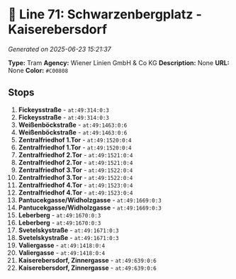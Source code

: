 # 🚊 Line 71: Schwarzenbergplatz - Kaiserebersdorf

*Generated on 2025-06-23 15:21:37*

**Type:** Tram
**Agency:** Wiener Linien GmbH & Co KG
**Description:** None
**URL:** None
**Color:** `#C00808`

## Stops

1. **Fickeysstraße** - `at:49:314:0:3`
2. **Fickeysstraße** - `at:49:314:0:3`
3. **Weißenböckstraße** - `at:49:1463:0:6`
4. **Weißenböckstraße** - `at:49:1463:0:6`
5. **Zentralfriedhof 1.Tor** - `at:49:1520:0:4`
6. **Zentralfriedhof 1.Tor** - `at:49:1520:0:4`
7. **Zentralfriedhof 2.Tor** - `at:49:1521:0:4`
8. **Zentralfriedhof 2.Tor** - `at:49:1521:0:4`
9. **Zentralfriedhof 3.Tor** - `at:49:1522:0:4`
10. **Zentralfriedhof 3.Tor** - `at:49:1522:0:4`
11. **Zentralfriedhof 4.Tor** - `at:49:1523:0:4`
12. **Zentralfriedhof 4.Tor** - `at:49:1523:0:4`
13. **Pantucekgasse/Widholzgasse** - `at:49:1669:0:3`
14. **Pantucekgasse/Widholzgasse** - `at:49:1669:0:3`
15. **Leberberg** - `at:49:1670:0:3`
16. **Leberberg** - `at:49:1670:0:3`
17. **Svetelskystraße** - `at:49:1671:0:3`
18. **Svetelskystraße** - `at:49:1671:0:3`
19. **Valiergasse** - `at:49:1418:0:4`
20. **Valiergasse** - `at:49:1418:0:4`
21. **Kaiserebersdorf, Zinnergasse** - `at:49:639:0:6`
22. **Kaiserebersdorf, Zinnergasse** - `at:49:639:0:6`